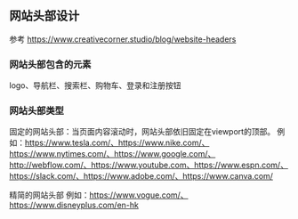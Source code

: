 ## 网站头部设计

参考 https://www.creativecorner.studio/blog/website-headers

### 网站头部包含的元素

logo、导航栏、搜索栏、购物车、登录和注册按钮

### 网站头部类型

固定的网站头部：当页面内容滚动时，网站头部依旧固定在viewport的顶部。
例如：https://www.tesla.com/、https://www.nike.com/、https://www.nytimes.com/、https://www.google.com/、http://webflow.com/、https://www.youtube.com、https://www.espn.com/、https://slack.com/、https://www.adobe.com/、https://www.canva.com/

精简的网站头部
例如：https://www.vogue.com/、https://www.disneyplus.com/en-hk

